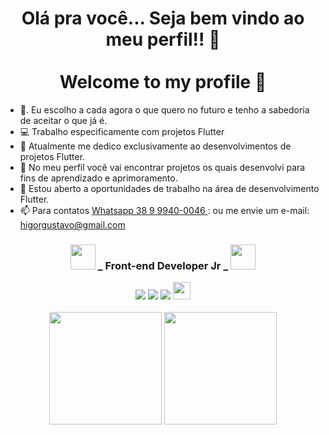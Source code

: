 <h1 align="center"> Olá pra você... Seja bem vindo ao meu perfil!! 👋 <br/><br/>
 Welcome to my profile 👋</h1>


- 🔭.  Eu escolho a cada agora o que quero no futuro e tenho a sabedoria de aceitar o que já é.
- 💻   Trabalho especificamente com projetos Flutter
- 🎯   Atualmente me dedico exclusivamente ao desenvolvimentos de projetos Flutter.
- 📲   No meu perfil você vai encontrar projetos os quais desenvolvi para fins de aprendizado e aprimoramento.
- 🚀   Estou aberto a oportunidades de trabalho na área de desenvolvimento Flutter.
- 📫   Para contatos <a class="url" href="https://api.whatsapp.com/send?phone=5538999400046/" img> Whatsapp 38 9 9940-0046 </a>:  ou me envie um e-mail: higorgustavo@gmail.com

<h3 align="center">
<img  height="40em" src="https://cdn.jsdelivr.net/gh/devicons/devicon/icons/dart/dart-original.svg" />
_   Front-end Developer Jr   _  
<img height="40em" src="https://cdn.jsdelivr.net/gh/devicons/devicon/icons/flutter/flutter-original.svg" />
</h3>


 <div align="center">

  <span>
    
   <img src="https://img.shields.io/badge/Dart-0175C2?style=for-the-badge&logo=dart&logoColor=white"/>

   <img src="https://img.shields.io/badge/FlUTTER-02569B?style=for-the-badge&logo=flutter&logoColor=white"/>

  <img src="https://img.shields.io/badge/firebase-ffca28?style=for-the-badge&logo=firebase&logoColor=black"/>  

   
  <img height="28em" src="https://img.shields.io/endpoint?url=https://gist.githubusercontent.com/felangel/82f21583d9f4a8334c21ae7d412d476a/raw/f94d2a59fa63c3132cb3a085e357b7af822ccf34/badge.json"/>  
    

  </span>

 </div>

</br>



<div align="center">



  
 <img height="180em" src="https://github-readme-stats.vercel.app/api?username=euhigorbarbosa&show_icons=true&theme=tokyonight&include_all_commits=true&count_private=true"/>
  <img height="180em" src="https://github-readme-stats.vercel.app/api/top-langs/?username=euhigorbarbosa&layout=compact&langs_count=16&theme=tokyonight"/>
  

  



</div>









  </li>


  









</br>



</br>





<div align="center">

  




</div>
